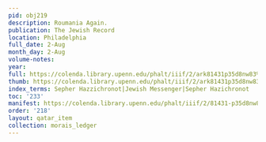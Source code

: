 ```yaml
---
pid: obj219
description: Roumania Again.
publication: The Jewish Record
location: Philadelphia
full_date: 2-Aug
month_day: 2-Aug
volume-notes:
year:
full: https://colenda.library.upenn.edu/phalt/iiif/2/ark81431p35d8nw83%2FSHA256E-s7393988--c96afbd67e1cfcb1d7a40fdb77e4eb5273f803bbe312d562bcdcd122dbd51295.jpeg/full/3500,/0/default.jpg
thumb: https://colenda.library.upenn.edu/phalt/iiif/2/ark81431p35d8nw83%2FSHA256E-s7393988--c96afbd67e1cfcb1d7a40fdb77e4eb5273f803bbe312d562bcdcd122dbd51295.jpeg/full/!200,200/0/default.jpg
index_terms: Sepher Hazzichronot|Jewish Messenger|Sepher Hazichronot
toc: '233'
manifest: https://colenda.library.upenn.edu/phalt/iiif/2/81431-p35d8nw83/manifest
order: '218'
layout: qatar_item
collection: morais_ledger
---
```

